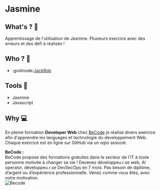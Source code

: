 # Jasmine

## **What's ? :mag_right:**
Apprentissage de l'utilisation de Jasmine. 
Plusieurs exercice avec des erreurs et des défi à réalisés !

## **Who ? :busts_in_silhouette:**
- :godmode:[JackRob](https://github.com/JackRob)

## **Tools :wrench:** 
- Jasmine
- Javascript

## **Why :computer:**
En pleine formation **Developer Web** chez [BeCode](https://becode.org/) je réalise divers exercice afin d'apprendre les languages et technologie du developpement Web. Chaque exercice est en ligne sur GitHub via un *repo* associé.  
 
**BeCode :**    
BeCode propose des formations gratuites dans le secteur de l’IT à toute personne motivée à changer sa vie ! Devenez développeu.r.se web, AI operator, développeu.r.se DevSecOps en 7 mois. Pas besoin de diplôme, d’argent ou d’expérience professionnelle. Venez comme vous êtes, avec votre motivation.  
![Becode](https://becode.org/app/uploads/2020/03/bc_mailsign_seal.png)
